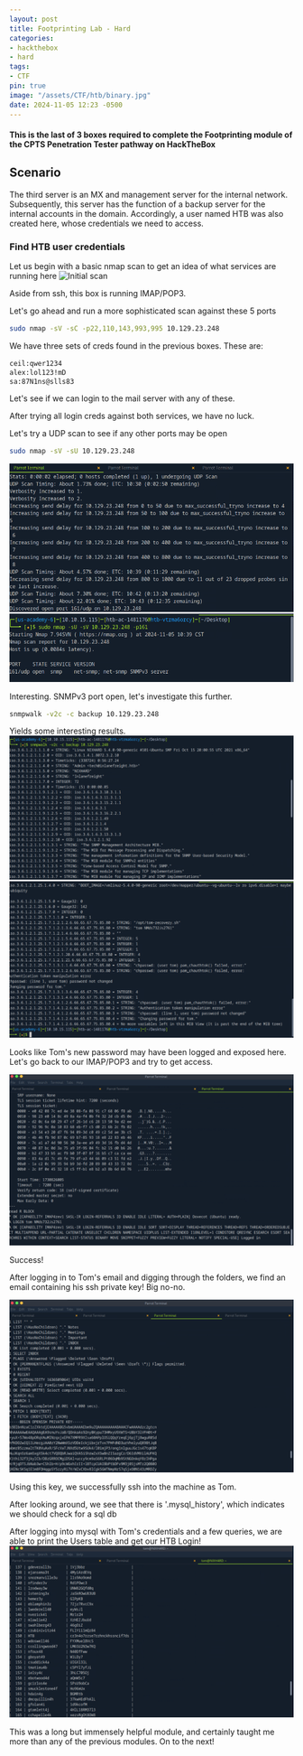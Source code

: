 ```yaml
---
layout: post
title: Footprinting Lab - Hard
categories:
- hackthebox
- hard
tags:
- CTF
pin: true
image: "/assets/CTF/htb/binary.jpg"
date: 2024-11-05 12:23 -0500
---
```

#### This is the last of 3 boxes required to complete the Footprinting module of the CPTS Penetration Tester pathway on HackTheBox

## **Scenario**
The third server is an MX and management server for the internal network. Subsequently, this server has the function of a backup server for the internal accounts in the domain. Accordingly, a user named HTB was also created here, whose credentials we need to access.

### Find HTB user credentials

Let us begin with a basic nmap scan to get an idea of what services are running here
![Initial scan](/assets/CTF/htb/footprinting/hard/first_scan.png)

Aside from ssh, this box is running IMAP/POP3.

Let's go ahead and run a more sophisticated scan against these 5 ports

```bash
sudo nmap -sV -sC -p22,110,143,993,995 10.129.23.248
```

We have three sets of creds found in the previous boxes. 
These are:
```
ceil:qwer1234
alex:lol123!mD
sa:87N1ns@slls83
```
Let's see if we can login to the mail server with any of these.

After trying all login creds against both services, we have no luck.

Let's try a UDP scan to see if any other ports may be open
```bash
sudo nmap -sV -sU 10.129.23.248
```
![UDP port found](/assets/CTF/htb/footprinting/hard/161_found.png)
![SNMP found](/assets/CTF/htb/footprinting/hard/snmp.png)

Interesting. SNMPv3 port open, let's investigate this further.

```bash
snmpwalk -v2c -c backup 10.129.23.248
```

Yields some interesting results. 
![snmpwalk1](/assets/CTF/htb/footprinting/hard/snmpwalk_1.png)
![snmpwalk2](/assets/CTF/htb/footprinting/hard/snmpwalk_2.png)

Looks like Tom's new password may have been logged and exposed here. Let's go back to our IMAP/POP3 and try to get access.

![Logged in](/assets/CTF/htb/footprinting/hard/imap_tom.png)

Success! 

After logging in to Tom's email and digging through the folders, we find an email containing his ssh private key! Big no-no.

![Keys found](/assets/CTF/htb/footprinting/hard/keys.png)

Using this key, we successfully ssh into the machine as Tom.

After looking around, we see that there is '.mysql_history', which indicates we should check for a sql db

After logging into mysql with Tom's credentials and a few queries, we are able to print the Users table and get our HTB Login!
![flag found](/assets/CTF/htb/footprinting/hard/flag.png)

This was a long but immensely helpful module, and certainly taught me more than any of the previous modules. On to the next!







